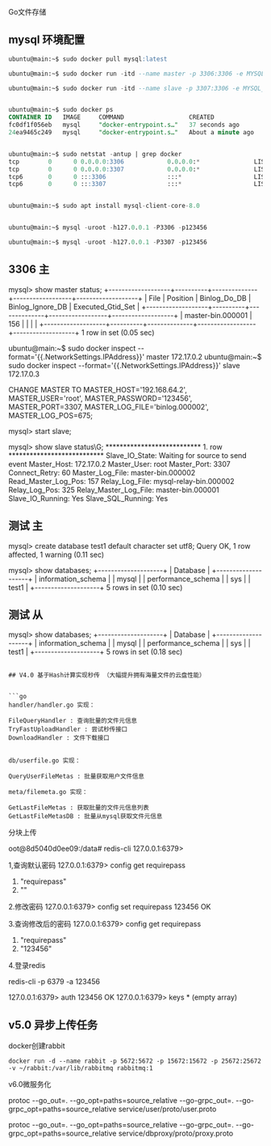 Go文件存储

## mysql 环境配置

```sql
ubuntu@main:~$ sudo docker pull mysql:latest

ubuntu@main:~$ sudo docker run -itd --name master -p 3306:3306 -e MYSQL_ROOT_PASSWORD=123456 mysql

ubuntu@main:~$ sudo docker run -itd --name slave -p 3307:3306 -e MYSQL_ROOT_PASSWORD=123456 mysql


ubuntu@main:~$ sudo docker ps
CONTAINER ID   IMAGE     COMMAND                  CREATED              STATUS              PORTS                                                  NAMES
fc0df1f056eb   mysql     "docker-entrypoint.s…"   37 seconds ago       Up 35 seconds       33060/tcp, 0.0.0.0:3307->3306/tcp, :::3307->3306/tcp   slave
24ea9465c249   mysql     "docker-entrypoint.s…"   About a minute ago   Up About a minute   0.0.0.0:3306->3306/tcp, :::3306->3306/tcp, 33060/tcp   master


ubuntu@main:~$ sudo netstat -antup | grep docker
tcp        0      0 0.0.0.0:3306            0.0.0.0:*               LISTEN      13031/docker-proxy
tcp        0      0 0.0.0.0:3307            0.0.0.0:*               LISTEN      13291/docker-proxy
tcp6       0      0 :::3306                 :::*                    LISTEN      13037/docker-proxy
tcp6       0      0 :::3307                 :::*                    LISTEN      13296/docker-proxy


ubuntu@main:~$ sudo apt install mysql-client-core-8.0


ubuntu@main:~$ mysql -uroot -h127.0.0.1 -P3306 -p123456

ubuntu@main:~$ mysql -uroot -h127.0.0.1 -P3307 -p123456


```
## 3306 主

mysql> show master status;
+-------------------+----------+--------------+------------------+-------------------+
| File              | Position | Binlog_Do_DB | Binlog_Ignore_DB | Executed_Gtid_Set |
+-------------------+----------+--------------+------------------+-------------------+
| master-bin.000001 |      156 |              |                  |                   |
+-------------------+----------+--------------+------------------+-------------------+
1 row in set (0.05 sec)




ubuntu@main:~$ sudo docker inspect --format='{{.NetworkSettings.IPAddress}}' master
172.17.0.2
ubuntu@main:~$ sudo docker inspect --format='{{.NetworkSettings.IPAddress}}' slave
172.17.0.3



CHANGE MASTER TO
  MASTER_HOST='192.168.64.2',
  MASTER_USER='root',
  MASTER_PASSWORD='123456',
  MASTER_PORT=3307,
  MASTER_LOG_FILE='binlog.000002',
  MASTER_LOG_POS=675;







mysql> start slave;

mysql> show slave status\G;
*************************** 1. row ***************************
               Slave_IO_State: Waiting for source to send event
                  Master_Host: 172.17.0.2
                  Master_User: root
                  Master_Port: 3307
                Connect_Retry: 60
              Master_Log_File: master-bin.000002
          Read_Master_Log_Pos: 157
               Relay_Log_File: mysql-relay-bin.000002
                Relay_Log_Pos: 325
        Relay_Master_Log_File: master-bin.000001
             Slave_IO_Running: Yes
            Slave_SQL_Running: Yes






## 测试 主

mysql> create database test1 default character set utf8;
Query OK, 1 row affected, 1 warning (0.11 sec)

mysql> show databases;
+--------------------+
| Database           |
+--------------------+
| information_schema |
| mysql              |
| performance_schema |
| sys                |
| test1              |
+--------------------+
5 rows in set (0.10 sec)

## 测试 从

mysql> show databases;
+--------------------+
| Database           |
+--------------------+
| information_schema |
| mysql              |
| performance_schema |
| sys                |
| test1              |
+--------------------+
5 rows in set (0.18 sec)



```

## V4.0 基于Hash计算实现秒传 （大幅提升拥有海量文件的云盘性能）


```go
handler/handler.go 实现：

FileQueryHandler : 查询批量的文件元信息
TryFastUploadHandler : 尝试秒传接口
DownloadHandler : 文件下载接口


db/userfile.go 实现：

QueryUserFileMetas : 批量获取用户文件信息

meta/filemeta.go 实现：

GetLastFileMetas : 获取批量的文件元信息列表
GetLastFileMetasDB : 批量从mysql获取文件元信息

```
分块上传

oot@8d5040d0ee09:/data# redis-cli
127.0.0.1:6379>

1,查询默认密码
127.0.0.1:6379>  config get requirepass
1) "requirepass"
2) ""

2.修改密码
127.0.0.1:6379> config set requirepass 123456
OK

3.查询修改后的密码
127.0.0.1:6379> config get requirepass
1) "requirepass"
2) "123456"

 4.登录redis

 redis-cli -p 6379 -a 123456



 127.0.0.1:6379> auth 123456
OK
127.0.0.1:6379> keys *
(empty array)

## v5.0 异步上传任务

docker创建rabbit
```
docker run -d --name rabbit -p 5672:5672 -p 15672:15672 -p 25672:25672 -v ~/rabbit:/var/lib/rabbitmq rabbitmq:1
```

v6.0微服务化

protoc --go_out=. --go_opt=paths=source_relative --go-grpc_out=. --go-grpc_opt=paths=source_relative service/user/proto/user.proto

protoc --go_out=. --go_opt=paths=source_relative --go-grpc_out=. --go-grpc_opt=paths=source_relative service/dbproxy/proto/proxy.proto
